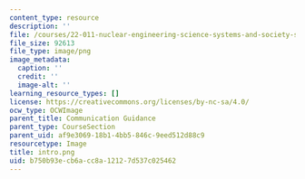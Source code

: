 ```yaml
---
content_type: resource
description: ''
file: /courses/22-011-nuclear-engineering-science-systems-and-society-spring-2020/b750b93ecb6acc8a12127d537c025462_intro.png
file_size: 92613
file_type: image/png
image_metadata:
  caption: ''
  credit: ''
  image-alt: ''
learning_resource_types: []
license: https://creativecommons.org/licenses/by-nc-sa/4.0/
ocw_type: OCWImage
parent_title: Communication Guidance
parent_type: CourseSection
parent_uid: af9e3069-18b1-4bb5-846c-9eed512d88c9
resourcetype: Image
title: intro.png
uid: b750b93e-cb6a-cc8a-1212-7d537c025462
---
```

